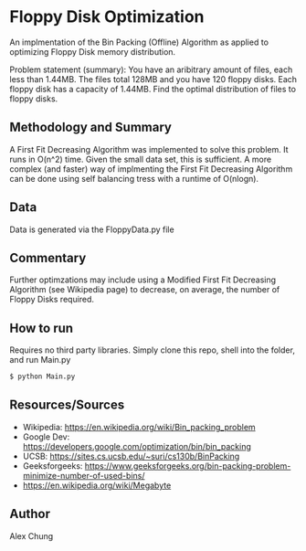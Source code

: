 # Floppy Disk Optimization
  
An implmentation of the Bin Packing (Offline) Algorithm as applied to optimizing Floppy Disk memory distribution.

Problem statement (summary):
You have an aribitrary amount of files, each less than 1.44MB. The files total 128MB and you have 120 floppy disks.  Each floppy disk has a capacity of 1.44MB. Find the optimal distribution of files to floppy disks.

## Methodology and Summary
A First Fit Decreasing Algorithm was implemented to solve this problem.  It runs in O(n^2) time.  Given the small data set, this is sufficient.  A more complex (and faster) way of implmenting the First Fit Decreasing Algorithm can be done using self balancing tress with a runtime of O(nlogn).

## Data
  
Data is generated via the FloppyData.py file 

## Commentary
Further optimzations may include using a Modified First Fit Decreasing Algorithm (see Wikipedia page) to decrease, on average, the number of Floppy Disks required.

## How to run

Requires no third party libraries.
Simply clone this repo, shell into the folder, and run Main.py

```sh
$ python Main.py
```

## Resources/Sources

 * Wikipedia: https://en.wikipedia.org/wiki/Bin_packing_problem
 * Google Dev: https://developers.google.com/optimization/bin/bin_packing
 * UCSB: https://sites.cs.ucsb.edu/~suri/cs130b/BinPacking
 * Geeksforgeeks: https://www.geeksforgeeks.org/bin-packing-problem-minimize-number-of-used-bins/
 * https://en.wikipedia.org/wiki/Megabyte

## Author
Alex Chung
